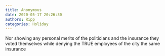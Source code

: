 ```yaml
---
title: Anonymous
date: 2020-05-17 20:26:30
authors: Ripp
categories: Holiday
---
```


 Nor showing any personal merits of the politicians and the insurance they voted themselves while denying the TRUE employees of the city the same insurance